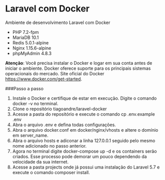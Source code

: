 # Laravel com Docker

Ambiente de desenvolvimento Laravel com Docker

- PHP 7.2-fpm
- MariaDB 10.1
- Redis 5.0.1-alpine
- Nginx 1.15.6-alpine
- phpMyAdmin 4.8.3

**Atenção**: Você precisa instalar o Docker e logar em sua conta antes de iniciar o ambiente. Docker oferece suporte para os principais sistemas operacionais do mercado. Site oficial do Docker https://www.docker.com/get-started.

###Passo a passo
1. Instale o Docker e certifique de estar em execução. Digite o comando docker -v no terminal.
2. Clone o repositório tiagoandre/laravel-docker
3. Acesse a pasta do repositório e execute o comando cp .env.example .env
4. Abra o arquivo .env e defina todas configurações.
5. Abra o arquivo docker.conf em docker/nginx/vhosts e altere o domínio  em server_name. 
6. Abra o arquivo hosts e adiconar a linha 127.0.0.1 seguido pelo mesmo nome adicionado no passo anterior. 
7. Agora no terminal digite docker-compose up -d e os containers serão criados. Esse processo pode demorar um pouco dependendo da velocidade da sua internet. 
8. Acesse a pasta projects onde já possui uma instalação do Laravel 5.7 e execute o comando composer install.
